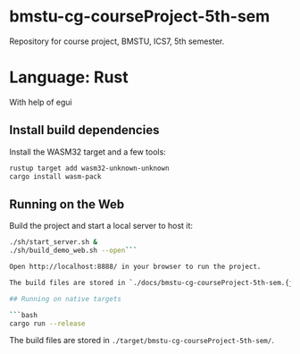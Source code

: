 # bmstu-cg-courseProject-5th-sem
Repository for course project, BMSTU, ICS7, 5th semester.

# Language: Rust

With help of egui

## Install build dependencies

Install the WASM32 target and a few tools:

```zsh
rustup target add wasm32-unknown-unknown
cargo install wasm-pack
```

## Running on the Web

Build the project and start a local server to host it:

```bash
./sh/start_server.sh &
./sh/build_demo_web.sh --open```

Open http://localhost:8888/ in your browser to run the project.

The build files are stored in `./docs/bmstu-cg-courseProject-5th-sem.{js/wasm}`.

## Running on native targets

```bash
cargo run --release 

```

The build files are stored in `./target/bmstu-cg-courseProject-5th-sem/`.

